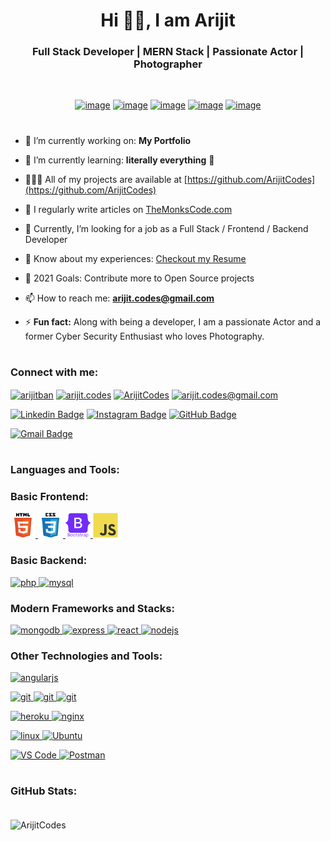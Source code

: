 <h1 align="center">Hi 👋🏻, I am Arijit</h1>
<h3 align="center">Full Stack Developer | MERN Stack | Passionate Actor | Photographer</h3>

<br />

<div align="center" style="margin-top: 3px">

[![image](https://img.shields.io/badge/Current%20Stack-MERN-42f5e3?style=flat-square&logo=elastic-stack&logoColor=white "My current Stack: MERN")](#)
[![image](https://img.shields.io/badge/Node.js-339933?style=flat-square&logo=node.js&logoColor=white "NodeJS")](https://nodejs.org)
[![image](https://img.shields.io/badge/Express.js-404D59?style=flat-square&logo=Express&logoColor=white "ExpressJS")](https://expressjs.com)
[![image](https://img.shields.io/badge/React-303030?style=flat-square&logo=react&logoColor=61DAFB "ReactJS")](https://reactjs.org)
[![image](https://img.shields.io/badge/MongoDB-47A248?style=flat-square&logo=mongodb&logoColor=white "MongoDB")](https://www.mongodb.com)

</div>

#

- 🔭 I’m currently working on: **My Portfolio**
<!-- - 🔭 I’m currently working on: [**The NerdStore**](https://arijit-store.herokuapp.com) -->

- 🌱 I’m currently learning: **literally everything** 🤣

- 👨🏻‍💻‍ All of my projects are available at [https://github.com/ArijitCodes](https://github.com/ArijitCodes)

- 📝 I regularly write articles on [TheMonksCode.com](https://TheMonksCode.com)

- 👀 Currently, I’m looking for a job as a Full Stack / Frontend / Backend Developer

- 📄 Know about my experiences: [Checkout my Resume](https://drive.google.com/drive/folders/16fyPdaD4kF32LHCfp5KjyuMofex6JAOo?usp=sharing)

- 🥅 2021 Goals: Contribute more to Open Source projects

<!-- - 💬 Ask me about **anything you want to** -->

- 📫 How to reach me: **arijit.codes@gmail.com**

- ⚡ **Fun fact:** Along with being a developer, I am a passionate Actor and a former Cyber Security Enthusiast who loves Photography.

#

<p align="left">
<h3 align="left">Connect with me:</h3>

<a href="https://linkedin.com/in/arijitban" target="_blank"><img align="center" src="https://cdn.jsdelivr.net/npm/simple-icons@v4/icons/linkedin.svg" title="LinkedIn" alt="arijitban" height="30" width="40" /></a>
<a href="https://instagram.com/arijit.codes" target="_blank"><img align="center" src="https://cdn.jsdelivr.net/npm/simple-icons@v4/icons/instagram.svg" title="Instagram" alt="arijit.codes" height="30" width="40" /></a>
<a href="https://github.com/ArijitCodes" target="_blank"><img align="center" src="https://cdn.jsdelivr.net/npm/simple-icons@v4/icons/github.svg" title="GitHub" alt="ArijitCodes" height="30" width="40" /></a>
<a href="mailto:arijit.codes@gmail.com" target="blank"><img align="center" src="https://cdn.jsdelivr.net/npm/simple-icons@v4/icons/gmail.svg" title="GMail" alt="arijit.codes@gmail.com" height="30" width="40" /></a>

</p>

<p>

[![Linkedin Badge](https://img.shields.io/badge/-LINKEDIN_@arijitban-0077B5?style=for-the-badge&logo=LinkedIn&logoColor=white&link=https://linkedin.com/in/arijitban "LinkedIn")](https://www.linkedin.com/in/arijitban)
[![Instagram Badge](https://img.shields.io/badge/-Instagram_@arijit.codes-8d0eed?style=for-the-badge&logo=Instagram&logoColor=white&link=https://instagram.com/arijit.codes "Instagram")](https://instagram.com/arijit.codes)
[![GitHub Badge](https://img.shields.io/badge/-GITHUB_@arijitcodes-181717?style=for-the-badge&logo=GitHub&logoColor=white&link=https://github.com/ArijitCodes "GitHub")](https://github.com/ArijitCodes)

[![Gmail Badge](https://img.shields.io/badge/-GMAIL_arijit.codes@gmail.com-grey?style=for-the-badge&logo=Gmail&logoColor=D14836 "GMail")](mailto:arijti.codes@gmail.com)

</p>

#

<p align="left">

<h3 align="left">Languages and Tools:</h3>

<p>

### Basic Frontend:

<a href="https://www.w3.org/html/" target="_blank"> <img src="https://raw.githubusercontent.com/devicons/devicon/master/icons/html5/html5-original-wordmark.svg" alt="html5" width="40" height="40" title="HTML" /> </a>
<a href="https://www.w3schools.com/css/" target="_blank"> <img src="https://raw.githubusercontent.com/devicons/devicon/master/icons/css3/css3-original-wordmark.svg" alt="css3" width="40" height="40" title="CSS" /> </a>
<a href="https://getbootstrap.com" target="_blank"> <img src="https://raw.githubusercontent.com/devicons/devicon/master/icons/bootstrap/bootstrap-plain-wordmark.svg" alt="bootstrap" width="40" height="40" title="Bootstrap" /> </a>
<a href="https://developer.mozilla.org/en-US/docs/Web/JavaScript" target="_blank"> <img src="https://raw.githubusercontent.com/devicons/devicon/master/icons/javascript/javascript-original.svg" alt="javascript" width="40" height="40" title="JavaScript" /> </a>

</p>

<p>

### Basic Backend:

<a href="https://www.php.net" target="_blank"> <img src="https://www.vectorlogo.zone/logos/php/php-ar21.svg" alt="php" title="PHP" /> </a>
<a href="https://www.mysql.com/" target="_blank"> <img src="https://www.vectorlogo.zone/logos/mysql/mysql-ar21.svg" alt="mysql" title="MySQL" /> </a>

</p>

<p>

### Modern Frameworks and Stacks:

<a href="https://www.mongodb.com/" target="_blank"> <img src="https://www.vectorlogo.zone/logos/mongodb/mongodb-ar21.svg" alt="mongodb" title="MongoDB" /> </a>
<a href="https://expressjs.com" target="_blank"> <img src="https://www.vectorlogo.zone/logos/expressjs/expressjs-ar21.svg" alt="express" title="ExpressJS" /> </a>
<a href="https://reactjs.org/" target="_blank"> <img src="https://www.vectorlogo.zone/logos/reactjs/reactjs-ar21.svg" alt="react" title="ReactJS" /> </a>
<a href="https://nodejs.org" target="_blank"> <img src="https://www.vectorlogo.zone/logos/nodejs/nodejs-ar21.svg" alt="nodejs"  title="NodeJS" /> </a>

</p>

<p>

### Other Technologies and Tools:

<a href="https://angular.io" target="_blank"> <img src="https://www.vectorlogo.zone/logos/angular/angular-ar21.svg" alt="angularjs" title="Angular 7" /> </a>

<a href="https://git-scm.com/" target="_blank"> <img src="https://www.vectorlogo.zone/logos/git-scm/git-scm-ar21.svg" alt="git" title="Git" /> </a>
<a href="https://git-scm.com/" target="_blank"> <img src="https://www.vectorlogo.zone/logos/github/github-ar21.svg" alt="git" title="GitHub" /> </a>
<a href="https://git-scm.com/" target="_blank"> <img src="https://www.vectorlogo.zone/logos/github/github-tile.svg" alt="git" width="55" height="55" title="GitHub" /> </a>
</a>

<a href="https://heroku.com" target="_blank"> <img src="https://www.vectorlogo.zone/logos/heroku/heroku-ar21.svg" alt="heroku" title="Heroku" /> </a>
<a href="https://www.nginx.com" target="_blank"> <img src="https://www.vectorlogo.zone/logos/nginx/nginx-ar21.svg" alt="nginx" title="NginX" /> </a>

<a href="https://www.linux.org/" target="_blank"> <img src="https://www.vectorlogo.zone/logos/linux/linux-ar21.svg" alt="linux" title="Linux" /> </a>
<a href="https://www.ubuntu.org/" target="_blank"> <img src="https://www.vectorlogo.zone/logos/ubuntu/ubuntu-ar21.svg" alt="Ubuntu" title="Ubuntu" /> </a>

<a href="https://postman.com" target="_blank"> <img src="https://www.vectorlogo.zone/logos/visualstudio_code/visualstudio_code-ar21.svg" alt="VS Code" title="VS Code" /> </a>
<a href="https://postman.com" target="_blank"> <img src="https://www.vectorlogo.zone/logos/getpostman/getpostman-ar21.svg" alt="Postman" title="Postman" /> </a>

</p>

</p>

#

<p>

<h3>GitHub Stats: </h3>

<br />
<img align="center" src="https://github-readme-stats.vercel.app/api/top-langs?username=arijitcodes&show_icons=true&locale=en&layout=compact&theme=radical" alt="ArijitCodes" />
</p>
